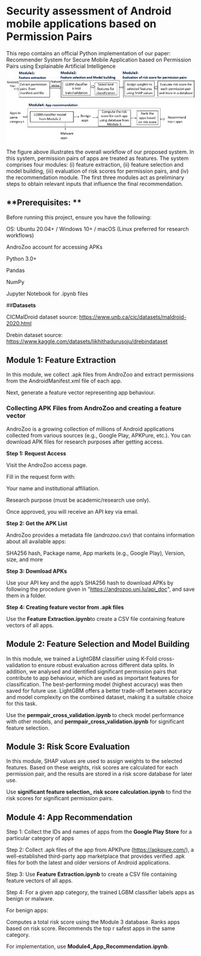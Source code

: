 # Security assessment of Android mobile applications based on Permission Pairs
This repo contains an official Python implementation of our paper: Recommender System for Secure Mobile Application based on Permission Pairs using Explainable Artificial Intelligence
 ![Image Alt](https://github.com/tejaswivij/Mobile-App-Security-with-Permission-Pairs/blob/main/framework.jpg?raw=true)
 
The figure above illustrates the overall workflow of our proposed system. In this system, permission pairs of apps are treated as features. The system comprises four modules: (i) feature extraction, (ii) feature selection and model building, (iii) evaluation of risk scores for permission pairs, and (iv) the recommendation module. The first three modules act as preliminary steps to obtain relevant inputs that influence the final recommendation.

## **Prerequisites: **

Before running this project, ensure you have the following:
    
OS: Ubuntu 20.04+ / Windows 10+ / macOS (Linux preferred for research workflows)

AndroZoo account for accessing APKs

Python 3.0+

Pandas

NumPy

Jupyter Notebook for .ipynb files

##**Datasets**

CICMalDroid dataset source: https://www.unb.ca/cic/datasets/maldroid-2020.html

Drebin dataset source: https://www.kaggle.com/datasets/likhithadurusoju/drebindataset

## **Module 1: Feature Extraction**

In this module, we collect .apk files from AndroZoo and extract permissions from the AndroidManifest.xml file of each app.

Next, generate a feature vector representing app behaviour.

### **Collecting APK Files from AndroZoo and creating a feature vector**

AndroZoo is a growing collection of millions of Android applications collected from various sources (e.g., Google Play, APKPure, etc.). You can download APK files for research purposes after getting access.

**Step 1: Request Access**

Visit the AndroZoo access page.

Fill in the request form with:

Your name and institutional affiliation.

Research purpose (must be academic/research use only).

Once approved, you will receive an API key via email.

**Step 2: Get the APK List**

AndroZoo provides a metadata file (androzoo.csv) that contains information about all available apps:

SHA256 hash, Package name, App markets (e.g., Google Play), Version, size, and more

**Step 3: Download APKs**

Use your API key and the app’s SHA256 hash to download APKs by following the procedure given in  "https://androzoo.uni.lu/api_doc", and save them in a folder.

**Step 4: Creating feature vector from .apk files**

Use the **Feature Extraction.ipynb**to create a CSV file containing feature vectors of all apps.

## **Module 2: Feature Selection and Model Building**

In this module, we trained a LightGBM classifier using K-Fold cross-validation to ensure robust evaluation across different data splits.  In addition, we analysed and identified significant permission pairs that contribute to app behaviour, which are used as important features for classification. The best-performing model (highest accuracy) was then saved for future use. LightGBM offers a better trade-off between accuracy and model complexity on the combined dataset, making it a suitable choice for this task.

Use the **permpair_cross_validation.ipynb** to check model performance with other models, and **permpair_cross_validation.ipynb** for significant feature selection.

## **Module 3: Risk Score Evaluation**

In this module, SHAP values are used to assign weights to the selected features. Based on these weights, risk scores are calculated for each permission pair, and the results are stored in a risk score database for later use.

Use **significant feature selection_ risk score calculation.ipynb** to find the risk scores for significant permission pairs.

## **Module 4: App Recommendation**

Step 1: Collect the IDs and names of apps from the **Google Play Store** for a particular category of apps

Step 2: Collect .apk files of the app from APKPure (https://apkpure.com/), a well-established third-party app marketplace that provides verified .apk files for both the latest and older versions of Android applications.

Step 3: Use **Feature Extraction.ipynb** to create a CSV file containing feature vectors of all apps.

Step 4: For a given app category, the trained LGBM classifier labels apps as benign or malware.

For benign apps:

Computes a total risk score using the Module 3 database. Ranks apps based on risk score. Recommends the top r safest apps in the same category.

For implementation, use **Module4_App_Recommendation.ipynb**. 


